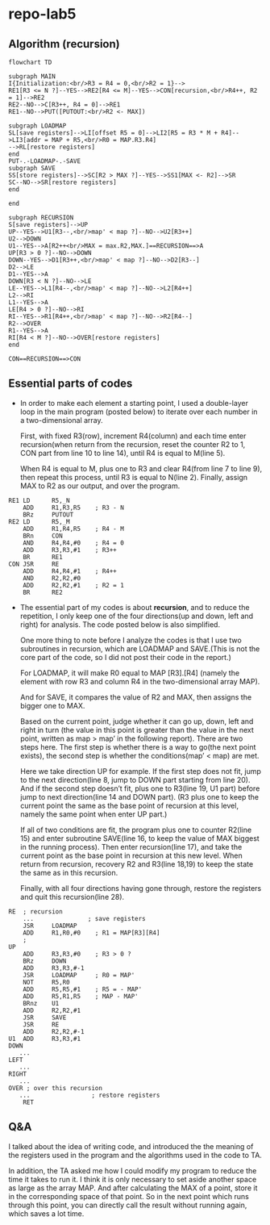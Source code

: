 # repo-lab5

## Algorithm (recursion)

```mermaid
flowchart TD

subgraph MAIN
I{Initialization:<br/>R3 = R4 = 0,<br/>R2 = 1}-->
RE1[R3 <= N ?]--YES-->RE2[R4 <= M]--YES-->CON[recursion,<br/>R4++, R2 = 1]-->RE2
RE2--NO-->C[R3++, R4 = 0]-->RE1
RE1--NO-->PUT([PUTOUT:<br/>R2 <- MAX])

subgraph LOADMAP
SL[save registers]-->LI[offset R5 = 0]-->LI2[R5 = R3 * M + R4]-->LI3[addr = MAP + R5,<br/>R0 = MAP.R3.R4]
-->RL[restore registers]
end
PUT-.-LOADMAP-.-SAVE
subgraph SAVE
SS[store registers]-->SC[R2 > MAX ?]--YES-->SS1[MAX <- R2]-->SR
SC--NO-->SR[restore registers]
end

end

subgraph RECURSION
S[save registers]-->UP
UP--YES-->U1[R3--,<br/>map' < map ?]--NO-->U2[R3++]
U2-->DOWN
U1--YES-->A[R2++<br/>MAX = max.R2,MAX.]==RECURSION==>A
UP[R3 > 0 ?]--NO-->DOWN
DOWN--YES-->D1[R3++,<br/>map' < map ?]--NO-->D2[R3--]
D2-->LE
D1--YES-->A
DOWN[R3 < N ?]--NO-->LE
LE--YES-->L1[R4--,<br/>map' < map ?]--NO-->L2[R4++]
L2-->RI
L1--YES-->A
LE[R4 > 0 ?]--NO-->RI
RI--YES-->R1[R4++,<br/>map' < map ?]--NO-->R2[R4--]
R2-->OVER
R1--YES-->A
RI[R4 < M ?]--NO-->OVER[restore registers]
end

CON==RECURSION==>CON
```

## Essential parts of codes

* In order to make each element a starting point, I used a double-layer loop in the main program (posted below) to iterate over each number in a two-dimensional array.

  First, with fixed R3(row), increment R4(column) and each time enter recursion(when return from the recursion, reset the counter R2 to 1, CON part from line 10 to line 14), until R4 is equal to M(line 5).

  When R4 is equal to M, plus one to R3 and clear R4(from line 7 to line 9), then repeat this process, until R3 is equal to N(line 2). Finally, assign MAX to R2 as our output, and over the program.

```assembly
RE1 LD      R5,_N
    ADD     R1,R3,R5    ; R3 - N
    BRz     PUTOUT
RE2 LD      R5,_M
    ADD     R1,R4,R5    ; R4 - M
    BRn     CON
    AND     R4,R4,#0    ; R4 = 0
    ADD     R3,R3,#1    ; R3++
    BR      RE1
CON JSR     RE
    ADD     R4,R4,#1    ; R4++
    AND     R2,R2,#0
    ADD     R2,R2,#1    ; R2 = 1
    BR      RE2
```

* The essential part of my codes is about **recursion**, and to reduce the repetition, I only keep one of the four directions(up and down, left and right) for analysis. The code posted below is also simplified.

  One more thing to note before I analyze the codes is that I use two subroutines in recursion, which are LOADMAP and SAVE.(This is not the core part of the code, so I did not post their code in the report.)

  For LOADMAP, it will make R0 equal to MAP [R3].[R4] (namely the element with row R3 and column R4 in the two-dimensional array MAP).

  And for SAVE, it compares the value of R2 and MAX, then assigns the bigger one to MAX.

  

  Based on the current point, judge whether it can go up, down, left and right in turn (the value in this point is greater than the value in the next point, written as map > map’ in the following report). There are two steps here. The first step is whether there is a way to go(the next point exists), the second step is whether the conditions(map’ < map) are met.

  Here we take direction UP for example. If the first step does not fit, jump to the next direction(line 8, jump to DOWN part starting from line 20). And if the second step doesn’t fit, plus one to R3(line 19, U1 part) before jump to next direction(line 14 and DOWN part). (R3 plus one to keep the current point the same as the base point of recursion at this level, namely the same point when enter UP part.)

  

  If all of two conditions are fit, the program plus one to counter R2(line 15) and enter subroutine SAVE(line 16, to keep the value of MAX biggest in the running process). Then enter recursion(line 17), and take the current point as the base point in recursion at this new level. When return from recursion, recovery R2 and R3(line 18,19) to keep the state the same as in this recursion.

  

  Finally, with all four directions having gone through, restore the registers and quit this recursion(line 28).

```assembly
RE  ; recursion
	...				  ; save registers
    JSR     LOADMAP
    ADD     R1,R0,#0    ; R1 = MAP[R3][R4]
    ;
UP  
    ADD     R3,R3,#0    ; R3 > 0 ?
    BRz     DOWN
    ADD     R3,R3,#-1
    JSR     LOADMAP     ; R0 = MAP'
    NOT     R5,R0
    ADD     R5,R5,#1    ; R5 = - MAP'
    ADD     R5,R1,R5    ; MAP - MAP'
    BRnz    U1
    ADD     R2,R2,#1
    JSR     SAVE
    JSR     RE
    ADD     R2,R2,#-1
U1  ADD     R3,R3,#1
DOWN
   ...
LEFT
   ...
RIGHT
   ...
OVER ; over this recursion
   ...				   ; restore registers
    RET
```



## Q&A

I talked about the idea of writing code, and introduced the the meaning of the registers used in the program and the algorithms used in the code to TA. 

In addition, the TA asked me how I could modify my program to reduce the time it takes to run it. 
I think it is only necessary to set aside another space as large as the array MAP. And after calculating the MAX of a point, store it in the corresponding space of that point. So in the next point which runs through this point, you can directly call the result without running again, which saves a lot time.
